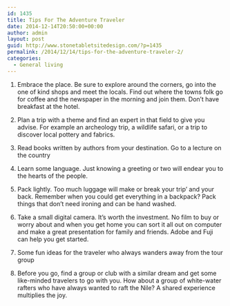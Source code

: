 ```yaml
---
id: 1435
title: Tips For The Adventure Traveler
date: 2014-12-14T20:50:00+00:00
author: admin
layout: post
guid: http://www.stonetabletsitedesign.com/?p=1435
permalink: /2014/12/14/tips-for-the-adventure-traveler-2/
categories:
  - General living
---
```

1. Embrace the place. Be sure to explore around the corners, go into the one of kind shops and meet the locals. Find out where the towns folk go for coffee and the newspaper in the morning and join them. Don&#8217;t have breakfast at the hotel.

2. Plan a trip with a theme and find an expert in that field to give you advise. For example an archeology trip, a wildlife safari, or a trip to discover local pottery and fabrics.

3. Read books written by authors from your destination. Go to a lecture on the country

4. Learn some language. Just knowing a greeting or two will endear you to the hearts of the people.

5. Pack lightly. Too much luggage will make or break your trip&#8217; and your back. Remember when you could get everything in a backpack? Pack things that don&#8217;t need ironing and can be hand washed.

6. Take a small digital camera. It&#8217;s worth the investment. No film to buy or worry about and when you get home you can sort it all out on computer and make a great presentation for family and friends. Adobe and Fuji can help you get started.

7. Some fun ideas for the traveler who always wanders away from the tour group

8. Before you go, find a group or club with a similar dream and get some like-minded travelers to go with you. How about a group of white-water rafters who have always wanted to raft the Nile? A shared experience multiplies the joy.